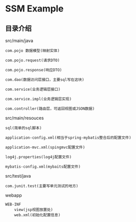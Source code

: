 # SSM Example

## 目录介绍

src/main/java

	com.pojo 数据模型(映射实体)
	
	com.pojo.request(请求DTO)
	
	com.pojo.response(响应DTO)
	
	com.dao(数据访问层接口，主要sql写在这块)
	
	com.service(业务逻辑层接口)
	
	com.service.impl(业务逻辑层实现)
	
	com.controller(路由层，可返回视图或JSON数据)


src/main/resouces

	sql(简单的sql脚本)
	
	application-config.xml(相当于spring-mybatis整合后的配置文件)
	
	application-mvc.xml(spingmvc配置文件)
	
	log4j.properties(log4j配置文件)
	
	mybatis-config.xml(mybaits配置文件)
	
src/test/java

	com.junit.test(主要写单元测试的地方)
	

	
webapp

	WEB-INF
		view(jsp视图放置处)
		web.xml(初始化配置信息)
